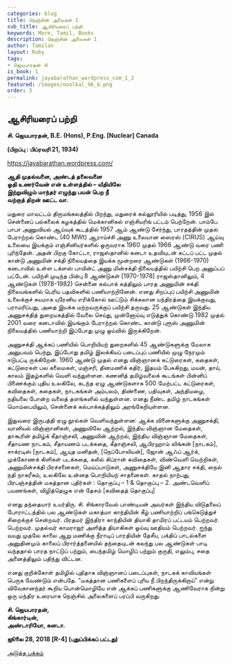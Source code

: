 ```yaml
---
categories: blog
title: நெஞ்சின் அலைகள் 1
sub_title: ஆசிரியரைப் பற்றி
keywords: More, Tamil, Books
description: நெஞ்சின் அலைகள் 1
author: Tamilan
layout: Ruby
tags:
- ஜெயபாரதன் சி
is_book: 1
permalink: jayabarathan_wordpress_com_1_3
featured: /images/noolkal_96_6.png
order: 3
---
```



## ஆசிரியரைப் பற்றி

**சி. ஜெயபாரதன், B.E. (Hons), P.Eng. [Nuclear] Canada**

**(பிறப்பு : பிப்ரவரி 21, 1934)**

https://jayabarathan.wordpress.com/

**ஆதி முதல்வனை, அண்டத் தலைவனை  
ஓதி உணர்வேன் என் உள்ளத்தில் – வீதியிலே  
இற்றுவிழும் மாந்தர் எழுந்து பயன் பெற நீ  
வற்றாத் திறன் ஊட்ட வா.**

மதுரை மாவட்டம் திருமங்கலத்தில் பிறந்து, மதுரைக் கல்லூரியில் படித்து, 1956 இல் சென்னைப் பல்கலைக் கழகத்தில் மெக்கானிகல் எஞ்சியரிங் பட்டம் பெற்றேன். பாம்பே பாபா அணுவியல் ஆய்வுக் கூடத்தில் 1957 ஆம் ஆண்டு சேர்ந்து, பாரதத்தின் முதல் பேராற்றல் கொண்ட (40 MWt) ஆராய்ச்சி அணு உலையான ஸைரஸ் (CIRUS) ஆய்வு உலையை இயக்கும் எஞ்சினியர்களில் ஒருவராக 1960 முதல் 1966 ஆண்டு வரை பணி புரிந்தேன். அதன் பிறகு கோட்டா, ராஜஸ்தானில் கனடா உதவியுடன் கட்டப் பட்ட முதல் கான்டு அணுமின் சக்தி நிலையத்தை இயக்க மூன்றரை ஆண்டுகள் (1966-1970) கனடாவில் உள்ள டக்ளஸ் பாயின்ட் அணு மின்சக்தி நிலையத்தில் பயிற்சி பெற அனுப்பப் பட்டேன். பயிற்சி முடிந்த பின்பு 8 ஆண்டுகள் [1970-1978] ராஜஸ்தானிலும், 4 ஆண்டுகள் (1978-1982) சென்னை கல்பாக் கத்திலும் பாரத அணுமின் சக்தி நிலையங்களில் பெரிய பதவிகளில் பணியாற்றினேன். எனது சிறப்புப் பயிற்சி அணுமின் உலைக்குச் சுயமாக யுரேனிய எரிக்கோல் ஊட்டும் சிக்கலான யந்திரத்தை இயக்குவது, பராமரிப்பது, அதை இயக்க மற்றவருக்குப் பயிற்சி தருவது. 25 ஆண்டுகள் இந்திய அணுசக்தித் துறையகத்தில் வேலை செய்து, முன்னோய்வு எடுத்துக் கொண்டு 1982 முதல் 2001 வரை கனடாவில் இயங்கும் பேராற்றல் கொண்ட கான்டு புரூஸ் அணுமின் நிலையத்தில் பணியாற்றி இப்போது முழு ஓய்வில் இருக்கிறேன்.

அணுசக்தி ஆக்கப் பணியில் பொறியியற் துறைகளில் 45 ஆண்டுகளுக்கு மேலாக அனுபவம் பெற்று, இப்போது தமிழ் இலக்கியப் படைப்புப் பணியில் முழு நேரமும் ஈடுபட்டி ருக்கிறேன். 1960 ஆண்டு முதல் எனது விஞ்ஞானக் கட்டுரைகள், கதைகள், கட்டுரைகள் பல கலைமகள், மஞ்சரி, தினமணிக் கதிர், இதயம் பேசுகிறது, மயன், தாய், காலம் இதழ்களில் வெளி வந்துள்ளன. கணனித் தமிழ்வலைக் கூடங்கள் பின்னிப் பிணைக்கும் புதிய உலகிலே, கடந்த ஏழு ஆண்டுகளாக 500 மேற்பட்ட கட்டுரைகள், கவிதைகள், கதைகள், நாடகங்கள் அம்பலம், திண்ணை, பதிவுகள், அந்திமழை, நதியலை போன்ற வலைத் தளங்களில் வந்துள்ளன. எனது நீண்ட தமிழ் நாடகங்கள் மொம்பையிலும், சென்னைக் கல்பாக்கத்திலும் அரங்கேறியுள்ளன.

இதுவரை இருபத்தி ஏழு நூல்கள் வெளிவந்துள்ளன: ஆக்க வினைகளுக்கு அணுசக்தி, வானியல் விஞ்ஞானிகள், அணுவிலே ஆற்றல், இந்திய விஞ்ஞான மேதைகள், தாகூரின் தமிழ்க் கீதாஞ்சலி, அணுவின் ஆற்றல், இந்திய விஞ்ஞான மேதைகள், சீதாயண நாடகம், சீதாயணம் படக்கதை, கீதாஞ்சலி, ஆபிரஹாம் லிங்கன் [நாடகம்], சாக்ரடிஸ் [நாடகம்], ஆயுத மனிதன், [நெப்போலியன்], ஜோன் ஆஃப் ஆர்க், முக்கோணக் கிளிகள் படக்கதை, கலீல் கிப்ரான் கவிதைகள், விண்வெளி வெற்றிகள், அணுமின்சக்தி பிரச்சனைகள், மெய்ப்பாடுகள், அணுசக்தியே இனி ஆதார சக்தி, நைல் நதி நாகரீகம், உலகிலே உன்னத பொறியியற் சாதனைகள். காதல் நாற்பது, பிரபஞ்சத்தின் மகத்தான புதிர்கள் : தொகுப்பு – 1 & தொகுப்பு – 2. அண்டவெளிப் பயணங்கள், விழித்தெழுக என் தேசம் [கவிதைத் தொகுப்பு]

எனது தந்தையார் உயர்திரு. சி. சிங்காரவேல் பாண்டியன் அவர்கள் இந்திய விடுதலைப் போராட்டத்தில் பல ஆண்டுகள் மகாத்மா காந்தியின் கீழ் பணியாற்றிப் பங்கெடுத்துச் சிறைக்குச் சென்றவர். பிரதமர் இந்திரா காந்தியின் தியாகி தாமிரப் பட்டயம் பெற்றவர். பெற்றவர். முதல்வர் காமராஜர் அளித்த தியாகிகள் ஓய்வு ஊதியம் பெற்றவர். ஐந்து வயது முதலே காலை ஆறு மணிக்கு நீராடிப் பாரதியின் தேசீய, பக்திப் பாடல்களை அனுதினமும் காலைப் பிரார்த்தனையில் தந்தையுடன் கலந்து பல ஆண்டுகள் பாடி வந்ததால் பாரத நாட்டுப் பற்றும், பைந்தமிழ் மொழிப் பற்றும் குருதி, எலும்பு, சதை அனைத்திலும் பதிந்து விட்டன.

எனது குறிக்கோள் தமிழில் புதிதாக விஞ்ஞானப் படைப்புகள், நாடகக் காவியங்கள் பெருக வேண்டும் என்பதே. “மகத்தான பணிகளைப் புரிய நீ பிறந்திருக்கிறாய்” என்று விவேகானந்தர் கூறிய பொன்மொழியே என் ஆக்கப் பணிகளுக்கு ஆணிவேராக நின்று ஒரு மந்திர உரையாக நெஞ்சில் அலைகளைப் பரப்பி வருகிறது.

**சி. ஜெயபாரதன்,  
கிங்கார்டின்,  
அண்டாரியோ, கனடா.**

**ஜூலை 28, 2018 [R-4] (புதுப்பிக்கப் பட்டது)**

[அடுத்த பக்கம்](jayabarathan_wordpress_com_1_4)